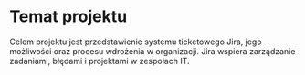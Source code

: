 # Temat projektu

Celem projektu jest przedstawienie systemu ticketowego Jira, jego możliwości oraz procesu wdrożenia w organizacji. Jira wspiera zarządzanie zadaniami, błędami i projektami w zespołach IT.

